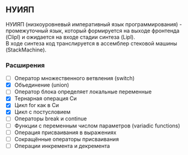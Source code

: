## НУИЯП

НУИЯП (низкоуровневый императивный язык программирования) - промежуточный язык, который формируется на выходе фронтенда (Clipl) и ожидается на входе стадии синтеза (Lipl).  
В ходе синтеза код транслируется в ассемблер стековой машины (StackMachine).  

### Расширения

- [ ] Оператор множественного ветвления (switch)
- [x] Объединение (union)
- [ ] Оператор блока определяет локальные переменные
- [x] Тернарная операция Си
- [x] Цикл for как в Си
- [x] Цикл с постусловием
- [ ] Операторы break и continue
- [ ] Функции с переменным числом параметров (variadic functions)
- [ ] Операция присваивания в выражениях
- [ ] Сокращённые операторы присваивания 
- [ ] Операции инкремента и декремента
